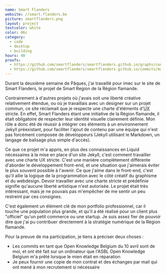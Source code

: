 ```yaml
---
name: Smart Flanders
website: //smart.flanders.be
picture: smartflanders.png
layout: project
textcolor: white
color: 06c
category:
  - code
  - desktop
  - building
hours: 40
proofs:
  - https://github.com/smartflanders/smartflanders.github.io/graphs/contributors
  - https://github.com/smartflanders/smartflanders.github.io/commits/master
---
```


Durant la deuxième semaine de Pâques, j'ai travaillé pour imec sur le site de Smart Flanders, le projet de Smart Region de la Région flamande.

Contrairement à d'autres projets où j'avais soit une liberté créative relativement étendue, ou où je travaillais avec un designer sur un projet commun, ce site réclamait que je respecte une charte d'éléments d'<abbr title="User Experience">UX</abbr> stricte. En effet, Smart Flanders étant une initiative de la Région flamande, il était obligatoire de respecter leur identité visuelle clairement définie. Mon rôle a donc été de réussir à intégrer ces éléments à un environnement Jekyll préexistant, pour faciliter l'ajout de contenu par une équipe qui n'est pas forcément composée de développeurs (Jekyll utilisant le Markdown, un langage de balisage plus simple d'accès).

Ce que ce projet m'a appris, en plus des connaissances en Liquid nécessaires à la mise en place d'un site Jekyll, c'est comment travailler avec une charte UX stricte. C'est une manière complètement différente d'aborder le développement front-end, et une situation que j'aimerais éviter le plus souvent possible à l'avenir. Ce que j'aime dans le front-end, c'est qu'il allie la logique de la programmation avec le côté créatif du graphisme et du webdesign. Devoir travailler avec une charte stricte et prédéfinie signifie qu'aucune liberté artistique n'est autorisée. Le projet était très intéressant, mais je ne pouvais pas m'empêcher de me sentir un peu restreint par ces consignes.

C'est également un élément clé de mon portfolio professionnel, car il touche une population plus grande, et qu'il a été réalisé pour un client plus "officiel" qu'un petit commerce ou une startup. Je suis assez fier de pouvoir dire que j'ai pu contribuer directement à la stratégie numérique de la Région flamande.

Pour la preuve de ma participation, je tiens à préciser deux choses :
* Les commits en tant que Open Knowledge Belgium du 10 avril sont de moi, et ont été fait sur un ordinateur que l'ASBL Open Knowledge Belgium m'a prêté lorsque le mien était en réparation
* Je peux fournir une copie de mon contrat et des échanges par mail qui ont mené à mon recrutement si nécessaire